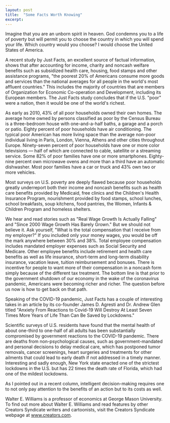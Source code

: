 ```yaml
---
layout: post
title:  "Some Facts Worth Knowing"
excerpt:
---
```




Imagine that you are an unborn spirit in heaven. God condemns you to a life of poverty but will permit you to choose the country in which you will spend your life. Which country would you choose? I would choose the United States of America.

A recent study by Just Facts, an excellent source of factual information, shows that after accounting for income, charity and noncash welfare benefits such as subsidized health care, housing, food stamps and other assistance programs, "the poorest 20% of Americans consume more goods and services than the national averages for all people in the world's most affluent countries." This includes the majority of countries that are members of Organization for Economic Co-operation and Development, including its European members. The Just Facts study concludes that if the U.S. "poor" were a nation, then it would be one of the world's richest. 

As early as 2010, 43% of all poor households owned their own homes. The average home owned by persons classified as poor by the Census Bureau is a three-bedroom house with one-and-a-half baths, a garage and a porch or patio. Eighty percent of poor households have air conditioning. The typical poor American has more living space than the average non-poor individual living in Paris, London, Vienna, Athens and other cities throughout Europe. Ninety-seven percent of poor households have one or more color televisions — half of which are connected to cable, satellite or a streaming service. Some 82% of poor families have one or more smartphones. Eighty-nine percent own microwave ovens and more than a third have an automatic dishwasher. Most poor families have a car or truck and 43% own two or more vehicles.

Most surveys on U.S. poverty are deeply flawed because poor households greatly underreport both their income and noncash benefits such as health care benefits provided by Medicaid, free clinics and the Children's Health Insurance Program, nourishment provided by food stamps, school lunches, school breakfasts, soup kitchens, food pantries, the Women, Infants & Children Program and homeless shelters. 

We hear and read stories such as "Real Wage Growth Is Actually Falling" and "Since 2000 Wage Growth Has Barely Grown." But we should not believe it. Ask yourself, "What is the total compensation that I receive from my employer?" If you included only your money wages, you would be off the mark anywhere between 30% and 38%. Total employee compensation includes mandated employer expenses such as Social Security and Medicare. Other employee benefits include retirement and health care benefits as well as life insurance, short-term and long-term disability insurance, vacation leave, tuition reimbursement and bonuses. There is incentive for people to want more of their compensation in a noncash form simply because of the different tax treatment. The bottom line is that prior to the government shutdown of our economy in the wake of the coronavirus pandemic, Americans were becoming richer and richer. The question before us now is how to get back on that path.

Speaking of the COVID-19 pandemic, Just Facts has a couple of interesting takes in an article by its co-founder James D. Agresti and Dr. Andrew Glen titled "Anxiety From Reactions to Covid-19 Will Destroy At Least Seven Times More Years of Life Than Can Be Saved by Lockdowns." 

Scientific surveys of U.S. residents have found that the mental health of about one-third to one-half of all adults has been substantially compromised by government reactions to the COVID-19 pandemic. There are deaths from non-psychological causes, such as government-mandated and personal decisions to delay medical care, which has postponed tumor removals, cancer screenings, heart surgeries and treatments for other ailments that could lead to early death if not addressed in a timely manner. Interesting and sadly enough, New York state enacted one of the strictest lockdowns in the U.S. but has 22 times the death rate of Florida, which had one of the mildest lockdowns. 

As I pointed out in a recent column, intelligent decision-making requires one to not only pay attention to the benefits of an action but to its costs as well.

Walter E. Williams is a professor of economics at George Mason University. To find out more about Walter E. Williams and read features by other Creators Syndicate writers and cartoonists, visit the Creators Syndicate webpage at www.creators.com.
